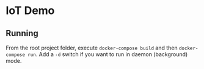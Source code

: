 # IoT Demo

## Running

From the root project folder, execute `docker-compose build` and then `docker-compose run`. Add a `-d` switch if you want to run in daemon (background) mode.
